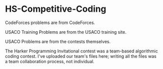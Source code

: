 # HS-Competitive-Coding

CodeForces problems are from CodeForces.

USACO Training Problems are from the USACO training site.

USACO Problems are from the contests themselves.

The Harker Programming Invitational contest was a team-based algorithmic coding contest. I've uploaded our team's files here; writing all the files was a team collaboration process, not individual.
